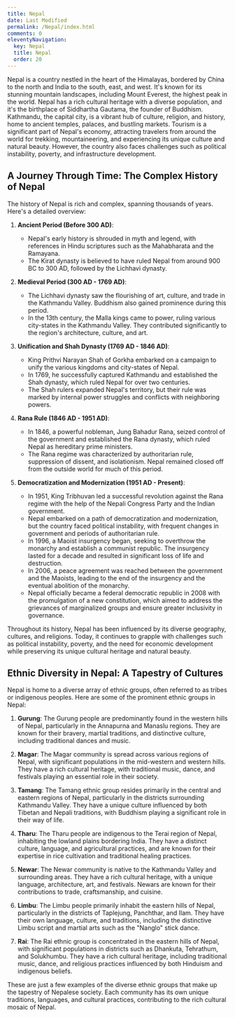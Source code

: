 ```yaml
---
title: Nepal
date: Last Modified
permalink: /Nepal/index.html
comments: 0
eleventyNavigation:
  key: Nepal
  title: Nepal
  order: 20 
---
```


Nepal is a country nestled in the heart of the Himalayas, bordered by China to the north and India to the south, east, and west. It's known for its stunning mountain landscapes, including Mount Everest, the highest peak in the world. Nepal has a rich cultural heritage with a diverse population, and it's the birthplace of Siddhartha Gautama, the founder of Buddhism. Kathmandu, the capital city, is a vibrant hub of culture, religion, and history, home to ancient temples, palaces, and bustling markets. Tourism is a significant part of Nepal's economy, attracting travelers from around the world for trekking, mountaineering, and experiencing its unique culture and natural beauty. However, the country also faces challenges such as political instability, poverty, and infrastructure development.

## A Journey Through Time: The Complex History of Nepal

The history of Nepal is rich and complex, spanning thousands of years. Here's a detailed overview:

1. **Ancient Period (Before 300 AD)**:
   - Nepal's early history is shrouded in myth and legend, with references in Hindu scriptures such as the Mahabharata and the Ramayana.
   - The Kirat dynasty is believed to have ruled Nepal from around 900 BC to 300 AD, followed by the Lichhavi dynasty.

2. **Medieval Period (300 AD - 1769 AD)**:
   - The Lichhavi dynasty saw the flourishing of art, culture, and trade in the Kathmandu Valley. Buddhism also gained prominence during this period.
   - In the 13th century, the Malla kings came to power, ruling various city-states in the Kathmandu Valley. They contributed significantly to the region's architecture, culture, and art.

3. **Unification and Shah Dynasty (1769 AD - 1846 AD)**:
   - King Prithvi Narayan Shah of Gorkha embarked on a campaign to unify the various kingdoms and city-states of Nepal.
   - In 1769, he successfully captured Kathmandu and established the Shah dynasty, which ruled Nepal for over two centuries.
   - The Shah rulers expanded Nepal's territory, but their rule was marked by internal power struggles and conflicts with neighboring powers.

4. **Rana Rule (1846 AD - 1951 AD)**:
   - In 1846, a powerful nobleman, Jung Bahadur Rana, seized control of the government and established the Rana dynasty, which ruled Nepal as hereditary prime ministers.
   - The Rana regime was characterized by authoritarian rule, suppression of dissent, and isolationism. Nepal remained closed off from the outside world for much of this period.

5. **Democratization and Modernization (1951 AD - Present)**:
   - In 1951, King Tribhuvan led a successful revolution against the Rana regime with the help of the Nepali Congress Party and the Indian government.
   - Nepal embarked on a path of democratization and modernization, but the country faced political instability, with frequent changes in government and periods of authoritarian rule.
   - In 1996, a Maoist insurgency began, seeking to overthrow the monarchy and establish a communist republic. The insurgency lasted for a decade and resulted in significant loss of life and destruction.
   - In 2006, a peace agreement was reached between the government and the Maoists, leading to the end of the insurgency and the eventual abolition of the monarchy.
   - Nepal officially became a federal democratic republic in 2008 with the promulgation of a new constitution, which aimed to address the grievances of marginalized groups and ensure greater inclusivity in governance.

Throughout its history, Nepal has been influenced by its diverse geography, cultures, and religions. Today, it continues to grapple with challenges such as political instability, poverty, and the need for economic development while preserving its unique cultural heritage and natural beauty.

## Ethnic Diversity in Nepal: A Tapestry of Cultures

Nepal is home to a diverse array of ethnic groups, often referred to as tribes or indigenous peoples. Here are some of the prominent ethnic groups in Nepal:

1. **Gurung**: The Gurung people are predominantly found in the western hills of Nepal, particularly in the Annapurna and Manaslu regions. They are known for their bravery, martial traditions, and distinctive culture, including traditional dances and music.

2. **Magar**: The Magar community is spread across various regions of Nepal, with significant populations in the mid-western and western hills. They have a rich cultural heritage, with traditional music, dance, and festivals playing an essential role in their society.

3. **Tamang**: The Tamang ethnic group resides primarily in the central and eastern regions of Nepal, particularly in the districts surrounding Kathmandu Valley. They have a unique culture influenced by both Tibetan and Nepali traditions, with Buddhism playing a significant role in their way of life.

4. **Tharu**: The Tharu people are indigenous to the Terai region of Nepal, inhabiting the lowland plains bordering India. They have a distinct culture, language, and agricultural practices, and are known for their expertise in rice cultivation and traditional healing practices.

5. **Newar**: The Newar community is native to the Kathmandu Valley and surrounding areas. They have a rich cultural heritage, with a unique language, architecture, art, and festivals. Newars are known for their contributions to trade, craftsmanship, and cuisine.

6. **Limbu**: The Limbu people primarily inhabit the eastern hills of Nepal, particularly in the districts of Taplejung, Panchthar, and Ilam. They have their own language, culture, and traditions, including the distinctive Limbu script and martial arts such as the "Nanglo" stick dance.

7. **Rai**: The Rai ethnic group is concentrated in the eastern hills of Nepal, with significant populations in districts such as Dhankuta, Tehrathum, and Solukhumbu. They have a rich cultural heritage, including traditional music, dance, and religious practices influenced by both Hinduism and indigenous beliefs.

These are just a few examples of the diverse ethnic groups that make up the tapestry of Nepalese society. Each community has its own unique traditions, languages, and cultural practices, contributing to the rich cultural mosaic of Nepal.
